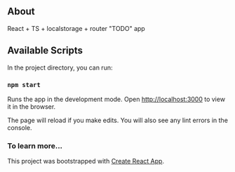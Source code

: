 ## About

React + TS + localstorage + router "TODO" app

## Available Scripts

In the project directory, you can run:

### `npm start`

Runs the app in the development mode.
Open [http://localhost:3000](http://localhost:3000) to view it in the browser.

The page will reload if you make edits.
You will also see any lint errors in the console.

### To learn more...

This project was bootstrapped with [Create React App](https://github.com/facebook/create-react-app).
